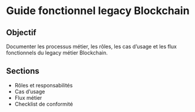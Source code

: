 # Guide fonctionnel legacy Blockchain

## Objectif
Documenter les processus métier, les rôles, les cas d’usage et les flux fonctionnels du legacy métier Blockchain.

## Sections
- Rôles et responsabilités
- Cas d’usage
- Flux métier
- Checklist de conformité
